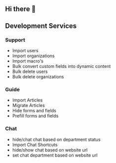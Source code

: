 ## Hi there 👋

<!--

**Here are some ideas to get you started:**

🙋‍♀️ A short introduction - what is your organization all about?
🌈 Contribution guidelines - how can the community get involved?
👩‍💻 Useful resources - where can the community find your docs? Is there anything else the community should know?
🍿 Fun facts - what does your team eat for breakfast?
🧙 Remember, you can do mighty things with the power of [Markdown](https://docs.github.com/github/writing-on-github/getting-started-with-writing-and-formatting-on-github/basic-writing-and-formatting-syntax)
-->


## Development Services
### Support
- Import users
- Import organizations
- Import macro's
- Bulk convert custom fields into dynamic content
- Bulk delete users
- Bulk delete organizations

### Guide
- Import Articles
- Migrate Articles
- Hide forms and fields
- Prefill forms and fields

### Chat
- hide/chat chat based on department status
- Import Chat Shortcuts
- hide/show chat based on website url
- set chat department based on website url
